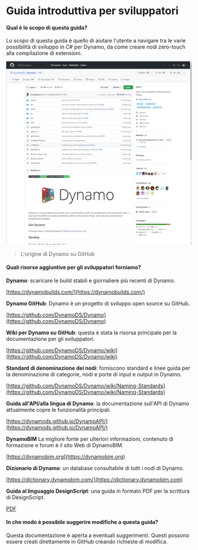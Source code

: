# Guida introduttiva per sviluppatori

#### Qual è lo scopo di questa guida? <a href="#what-is-the-purpose-of-this-guide" id="what-is-the-purpose-of-this-guide"></a>

Lo scopo di questa guida è quello di aiutare l'utente a navigare tra le varie possibilità di sviluppo in C# per Dynamo, da come creare nodi zero-touch alla compilazione di estensioni.

![L'origine di Dynamo su GitHub](images/dynamogithub.jpg)
> L'origine di Dynamo su GitHub

#### Quali risorse aggiuntive per gli sviluppatori forniamo? <a href="#what-additional-online-resources-do-we-provide" id="what-additional-online-resources-do-we-provide"></a>

**Dynamo**: scaricare le build stabili e giornaliere più recenti di Dynamo.

[https://dynamobuilds.com/](https://dynamobuilds.com/)

**Dynamo GitHub**: Dynamo è un progetto di sviluppo open source su GitHub.

[https://github.com/DynamoDS/Dynamo](https://github.com/DynamoDS/Dynamo)

**Wiki per Dynamo su GitHub**: questa è stata la risorsa principale per la documentazione per gli sviluppatori.

[https://github.com/DynamoDS/Dynamo/wiki](https://github.com/DynamoDS/Dynamo/wiki)

**Standard di denominazione dei nodi**: forniscono standard e linee guida per la denominazione di categorie, nodi e porte di input e output in Dynamo.

[https://github.com/DynamoDS/Dynamo/wiki/Naming-Standards](https://github.com/DynamoDS/Dynamo/wiki/Naming-Standards)

**Guida all'API/alla lingua di Dynamo**: la documentazione sull'API di Dynamo attualmente copre le funzionalità principali.

[https://dynamods.github.io/DynamoAPI/](https://dynamods.github.io/DynamoAPI/)

**DynamoBIM** La migliore fonte per ulteriori informazioni, contenuto di formazione e forum è il sito Web di DynamoBIM.

[https://dynamobim.org](https://dynamobim.org)

**Dizionario di Dynamo**: un database consultabile di tutti i nodi di Dynamo.

[https://dictionary.dynamobim.com/](https://dictionary.dynamobim.com)

**Guida al linguaggio DesignScript**: una guida in formato PDF per la scrittura di DesignScript.

[PDF](https://dynamobim.org/wp-content/uploads/forum-assets/colin-mccroneautodesk-com/07/10/Dynamo\_language\_guide\_version\_1.pdf)

#### In che modo è possibile suggerire modifiche a questa guida? <a href="#how-can-i-suggest-changes-to-this-guide" id="how-can-i-suggest-changes-to-this-guide"></a>

Questa documentazione è aperta a eventuali suggerimenti. Questi possono essere creati direttamente in GitHub creando richieste di modifica.
